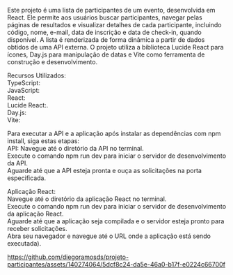 Este projeto é uma lista de participantes de um evento, desenvolvida em React. Ele permite aos usuários buscar participantes, navegar pelas páginas de resultados e visualizar detalhes de cada participante, incluindo código, nome, e-mail, data de inscrição e data de check-in, quando disponível. A lista é renderizada de forma dinâmica a partir de dados obtidos de uma API externa. O projeto utiliza a biblioteca Lucide React para ícones, Day.js para manipulação de datas e Vite como ferramenta de construção e desenvolvimento.

Recursos Utilizados:<br>
TypeScript:<br>
JavaScript:<br>
React:<br>
Lucide React:.<br>
Day.js:<br>
Vite:<br>

Para executar a API e a aplicação após instalar as dependências com npm install, siga estas etapas:<br>
API:
Navegue até o diretório da API no terminal.<br>
Execute o comando npm run dev para iniciar o servidor de desenvolvimento da API.<br>
Aguarde até que a API esteja pronta e ouça as solicitações na porta especificada.<br>

Aplicação React:<br>
Navegue até o diretório da aplicação React no terminal.<br>
Execute o comando npm run dev para iniciar o servidor de desenvolvimento da aplicação React.<br>
Aguarde até que a aplicação seja compilada e o servidor esteja pronto para receber solicitações.<br>
Abra seu navegador e navegue até o URL onde a aplicação está sendo executada).<br>



https://github.com/diegoramosds/projeto-participantes/assets/140274064/5dcf8c24-da5e-46a0-b17f-e0224c66700f



